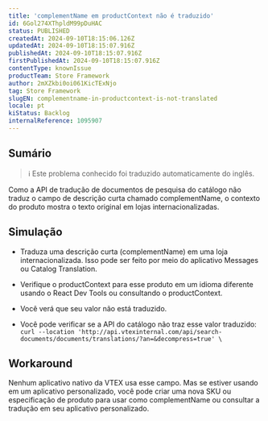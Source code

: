 ```yaml
---
title: 'complementName em productContext não é traduzido'
id: 6Gol274XThpldM99pDuHAC
status: PUBLISHED
createdAt: 2024-09-10T18:15:06.126Z
updatedAt: 2024-09-10T18:15:07.916Z
publishedAt: 2024-09-10T18:15:07.916Z
firstPublishedAt: 2024-09-10T18:15:07.916Z
contentType: knownIssue
productTeam: Store Framework
author: 2mXZkbi0oi061KicTExNjo
tag: Store Framework
slugEN: complementname-in-productcontext-is-not-translated
locale: pt
kiStatus: Backlog
internalReference: 1095907
---
```


## Sumário

>ℹ️ Este problema conhecido foi traduzido automaticamente do inglês.


Como a API de tradução de documentos de pesquisa do catálogo não traduz o campo de descrição curta chamado complementName, o contexto do produto mostra o texto original em lojas internacionalizadas.

## Simulação



- Traduza uma descrição curta (complementName) em uma loja internacionalizada. Isso pode ser feito por meio do aplicativo Messages ou Catalog Translation.
- Verifique o productContext para esse produto em um idioma diferente usando o React Dev Tools ou consultando o productContext.
- Você verá que seu valor não está traduzido.

- Você pode verificar se a API do catálogo não traz esse valor traduzido: `curl --location 'http://api.vtexinternal.com/api/search-documents/documents/translations/?an=&decompress=true' \`

## Workaround


Nenhum aplicativo nativo da VTEX usa esse campo. Mas se estiver usando em um aplicativo personalizado, você pode criar uma nova SKU ou especificação de produto para usar como complementName ou consultar a tradução em seu aplicativo personalizado.






